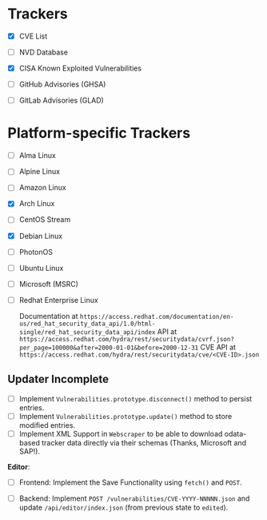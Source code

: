 
# Trackers

- [x] CVE List
- [ ] NVD Database
- [x] CISA Known Exploited Vulnerabilities
- [ ] GitHub Advisories (GHSA)
- [ ] GitLab Advisories (GLAD)


# Platform-specific Trackers

- [ ] Alma Linux
- [ ] Alpine Linux
- [ ] Amazon Linux
- [x] Arch Linux
- [ ] CentOS Stream
- [x] Debian Linux
- [ ] PhotonOS
- [ ] Ubuntu Linux
- [ ] Microsoft (MSRC)

- [ ] Redhat Enterprise Linux

  Documentation at `https://access.redhat.com/documentation/en-us/red_hat_security_data_api/1.0/html-single/red_hat_security_data_api/index`
  API at `https://access.redhat.com/hydra/rest/securitydata/cvrf.json?per_page=100000&after=2000-01-01&before=2000-12-31`
  CVE API at `https://access.redhat.com/hydra/rest/securitydata/cve/<CVE-ID>.json`


## Updater Incomplete

- [ ] Implement `Vulnerabilities.prototype.disconnect()` method to persist entries.
- [ ] Implement `Vulnerabilities.prototype.update()` method to store modified entries.
- [ ] Implement XML Support in `Webscraper` to be able to download odata-based tracker data directly via their schemas (Thanks, Microsoft and SAP!).

**Editor**:

- [ ] Frontend: Implement the Save Functionality using `fetch()` and `POST`.
- [ ] Backend: Implement `POST /vulnerabilities/CVE-YYYY-NNNNN.json` and update `/api/editor/index.json` (from previous state to `edited`).

